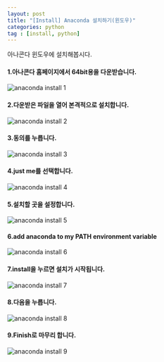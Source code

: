 ```yaml
---
layout: post
title: "[Install] Anaconda 설치하기(윈도우)"
categories: python
tag : [install, python]
---
```


아나콘다 윈도우에 설치해봅시다.<br>

#### 1.아나콘다 홈페이지에서 64bit용을 다운받습니다. 
![anaconda install 1](https://krispedia.github.io/assets/images/anaconda_install_1.jpg)<br>

#### 2.다운받은 파일을 열어 본격적으로 설치합니다.
![anaconda install 2](https://krispedia.github.io/assets/images/anaconda_install_2.jpg)<br>

#### 3.동의를 누릅니다.
![anaconda install 3](https://krispedia.github.io/assets/images/anaconda_install_3.jpg)<br>

#### 4.just me를 선택합니다.
![anaconda install 4](https://krispedia.github.io/assets/images/anaconda_install_4.jpg)<br>

#### 5.설치할 곳을 설정합니다.
![anaconda install 5](https://krispedia.github.io/assets/images/anaconda_install_5.jpg)<br>

#### 6.add anaconda to my PATH environment variable
![anaconda install 6](https://krispedia.github.io/assets/images/anaconda_install_6.jpg)<br>

#### 7.install을 누르면 설치가 시작됩니다.
![anaconda install 7](https://krispedia.github.io/assets/images/anaconda_install_7.jpg)<br>

#### 8.다음을 누릅니다.
![anaconda install 8](https://krispedia.github.io/assets/images/anaconda_install_8.jpg)<br>

#### 9.Finish로 마무리 합니다.
![anaconda install 9](https://krispedia.github.io/assets/images/anaconda_install_9.jpg)<br>





